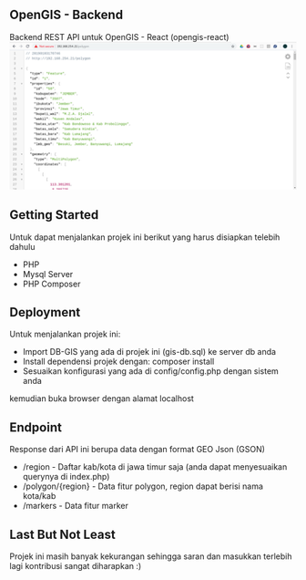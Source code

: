 ## OpenGIS - Backend
Backend REST API untuk OpenGIS - React (opengis-react)
<img src="https://github.com/abudawud/opengis-backend/blob/master/doc/screenshoot.png">

## Getting Started
Untuk dapat menjalankan projek ini berikut yang harus disiapkan telebih dahulu
* PHP
* Mysql Server
* PHP Composer

## Deployment
Untuk menjalankan projek ini:
* Import DB-GIS yang ada di projek ini (gis-db.sql) ke server db anda
* Install dependensi projek dengan: composer install
* Sesuaikan konfigurasi yang ada di config/config.php dengan sistem anda

kemudian buka browser dengan alamat localhost

## Endpoint
Response dari API ini berupa data dengan format GEO Json (GSON)
* /region - Daftar kab/kota di jawa timur saja (anda dapat menyesuaikan querynya di index.php)
* /polygon/{region} - Data fitur polygon, region dapat berisi nama kota/kab
* /markers - Data fitur marker

## Last But Not Least
Projek ini masih banyak kekurangan sehingga saran dan masukkan terlebih lagi kontribusi sangat diharapkan :)
